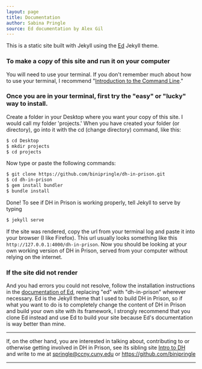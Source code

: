 ```yaml
---
layout: page
title: Documentation
author: Sabina Pringle
source: Ed documentation by Alex Gil
---
```


This is a static site built with Jekyll using the [Ed](https://elotroalex.github.io/ed/documentation/) Jekyll theme.

### To make a copy of this site and run it on your computer

You will need to use your terminal. If you don't remember much about how to use your terminal, I recommend "[Introduction to the Command Line](https://github.com/GC-DRI/command-line)."

### Once you are in your terminal, first try the "easy" or "lucky" way to install.

Create a folder in your Desktop where you want your copy of this site. I would call my folder 'projects.' When you have created your folder (or directory), go into it with the cd (change directory) command, like this:


~~~ bash
$ cd Desktop
$ mkdir projects
$ cd projects
~~~

Now type or paste the following commands:

~~~ bash
$ git clone https://github.com/binipringle/dh-in-prison.git
$ cd dh-in-prison
$ gem install bundler
$ bundle install
~~~

Done! To see if DH in Prison is working properly, tell Jekyll to serve by typing

~~~ bash
$ jekyll serve
~~~

If the site was rendered, copy the url from your terminal log and paste it into your browser (I like Firefox). This url usually looks something like this `http://127.0.0.1:4000/dh-in-prison`. Now you should be looking at your own working version of DH in Prison, served from your computer without relying on the internet.

### If the site did not render

And you had errors you could not resolve, follow the installation instructions in the [documentation of Ed](https://elotroalex.github.io/ed/documentation/), replacing "ed" with "dh-in-prison" wherever necessary. Ed is the Jekyll theme that I used to build DH in Prison, so if what you want to do is to completely change the content of DH in Prison and build your own site with its framework, I strongly recommend that you clone Ed instead and use Ed to build your site because Ed's documentation is way better than mine.

---
If, on the other hand, you are interested in talking about, contributing to or otherwise getting involved in DH in Prison, see its sibling site [Intro to DH](https://binipringle.github.io/intro-to-dh/) and write to me at springle@ccny.cuny.edu or https://github.com/binipringle  

---

